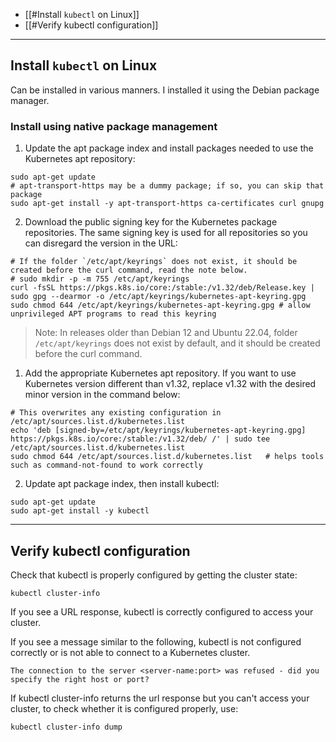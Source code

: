 
- [[#Install `kubectl` on Linux]]
- [[#Verify kubectl configuration]]

---

## Install `kubectl` on Linux
Can be installed in various manners.
I installed it using the Debian package manager.
### Install using native package management

1. Update the apt package index and install packages needed to use the Kubernetes apt repository:
```shell
sudo apt-get update
# apt-transport-https may be a dummy package; if so, you can skip that package
sudo apt-get install -y apt-transport-https ca-certificates curl gnupg
```


2. Download the public signing key for the Kubernetes package repositories. The same signing key is used for all repositories so you can disregard the version in the URL:
```shell
# If the folder `/etc/apt/keyrings` does not exist, it should be created before the curl command, read the note below.
# sudo mkdir -p -m 755 /etc/apt/keyrings
curl -fsSL https://pkgs.k8s.io/core:/stable:/v1.32/deb/Release.key | sudo gpg --dearmor -o /etc/apt/keyrings/kubernetes-apt-keyring.gpg
sudo chmod 644 /etc/apt/keyrings/kubernetes-apt-keyring.gpg # allow unprivileged APT programs to read this keyring
```

>Note:
In releases older than Debian 12 and Ubuntu 22.04, folder `/etc/apt/keyrings` does not exist by default, and it should be created before the curl command.

1. Add the appropriate Kubernetes apt repository. If you want to use Kubernetes version different than v1.32, replace v1.32 with the desired minor version in the command below:
```shell
# This overwrites any existing configuration in /etc/apt/sources.list.d/kubernetes.list
echo 'deb [signed-by=/etc/apt/keyrings/kubernetes-apt-keyring.gpg] https://pkgs.k8s.io/core:/stable:/v1.32/deb/ /' | sudo tee /etc/apt/sources.list.d/kubernetes.list
sudo chmod 644 /etc/apt/sources.list.d/kubernetes.list   # helps tools such as command-not-found to work correctly
```


2. Update apt package index, then install kubectl:

```shell
sudo apt-get update
sudo apt-get install -y kubectl
```


---

## Verify kubectl configuration

Check that kubectl is properly configured by getting the cluster state:

```shell
kubectl cluster-info
```

If you see a URL response, kubectl is correctly configured to access your cluster.

If you see a message similar to the following, kubectl is not configured correctly or is not able to connect to a Kubernetes cluster.

```shell
The connection to the server <server-name:port> was refused - did you specify the right host or port?
```

If kubectl cluster-info returns the url response but you can't access your cluster, to check whether it is configured properly, use:

```shell
kubectl cluster-info dump
```

